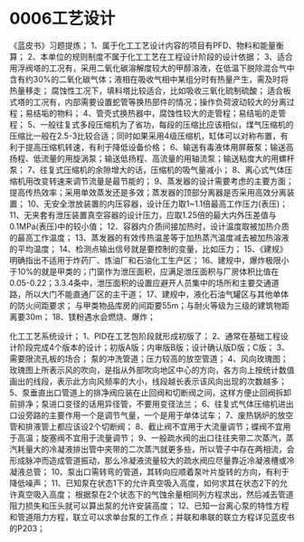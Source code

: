 # 0006工艺设计
《蓝皮书》习题提炼；
1、属于化工工艺设计内容的项目有PFD、物料和能量衡算；
2、本单位的规则制度不属于化工工艺在工程设计阶段的设计依据；
3、适合用浮阀塔的工况有，采用二氧化碳溶解度较大的甲醇溶液，在低温下脱除混合气中含有约30%的二氧化碳气体；液相在吸收气相中某组分时有热量产生，需及时将热量移走；
腐蚀性工况下，填料塔比较适合，比如吸收三氧化硫制硫酸；
适合板式塔的工况有，内部需要设置蛇管等换热部件的情况；操作负荷波动较大的分离过程；易结垢的物料；
4、管壳式换热器中，腐蚀性较大的走管程；易结垢的走管程；
5、一般往复式多段压缩机为了省功，每段的压缩比应该相似，煤气压缩机的压缩比一般在2.5-3比较合适；同时如果采用4级压缩机，缸体可以对称布置，有利于提高压缩机转速，有利于降低设备价格；
6、输送有毒液体用屏蔽泵；输送高扬程、低流量的用旋涡泵；输送低扬程、高流量的用轴流泵；输送粘度大的用螺杆泵；
7、往复式压缩机的余隙增大的话，压缩机的吸气量减小；
8、离心式气体压缩机用改变转速来调节流量是最节能的；
9、蒸发器的设计需要考虑的主要方面；
提高传热效率；采用单效蒸发还是多效；蒸发器的顶部分离器是否采用高效分离装置；
10、无安全泄放装置的内压容器，设计压力取1~1.1倍最高工作压力(表压)；
11、无夹套有泄压装置真空容器的设计压力，应取1.25倍的最大内外压差值与0.1MPa(表压)中的较小值；
12、容器内介质间接加热时，设计温度取被加热介质的最高工作温度；
13、蒸发器的有效传热温差等于加热蒸汽温度减去被加热溶液的平均温度；
14、检测点输出信号就是要控制的变量，比如压力；
15、《建规》明确指出不适用于炸药厂、炼油厂和石油化工生产区；
16、建规中，爆炸极限小于10%的就是甲类的；门窗作为泄压面积，应满足泄压面积与厂房体积比值在0.05-0.22；3.3.4条中，泄压面积的设置应避开人员集中的场所和主要交通道路，所以大门不能直通厂区的主干道；
17、建规中，液化石油气罐区与其他单体的防火间距要求；
与甲类物品库房的间距要55m；与耐火等级为三级的建筑物距离要30m；
18、镁粉遇水会燃烧、爆炸；

化工工艺系统设计；
1、PID在工艺包阶段就形成初版了；
2、通常在基础工程设计阶段完成4个版本的设计；初版A版；内审版B版；设计确认版D版；C版；
3、需要限流孔板的场合；
泵的冲洗管道；压力较高的放空管道；
4、风向玫瑰图；
玫瑰图上所表示风的吹向，是指从外部吹向地区中心的方向，各方向上按统计数值画出的线段，表示此方向风频率的大小，线段越长表示该风向出现的次数越多；
5、泵垂直出口管道上的排净阀应装在止回阀和切断阀之间，这样方便止回阀拆卸前排净；泵进口变径的话用异径管，不要用变径法兰；
6、往复式气体压缩机进出口设旁路的主要作用一个是调节气量，一个是用于单体试车；
7、废热锅炉的放空管和排液管上都应该设2个切断阀；
8、截止阀不宜用于大流量调节；蝶阀不宜用于高温；旋塞阀不宜用于流量调节；
9、一般疏水阀的出口往往夹带二次蒸汽，蒸汽耗量大的冷凝液排出管中夹带的二次蒸汽就更多些，所以管子中存在两相流，会形成脉冲而造成管道振动，那么冷凝液流量较大的疏水阀应尽量靠近冷凝液槽或冷凝液总管；
10、泵出口需转弯的管道，其转向应顺着泵叶片旋转的方向，有利于降低噪声；
11、已知泵在状态1下的允许真空吸入高度，如何求其在状态2下的允许真空吸入高度；
根据泵在2个状态下的气蚀余量相同列方程求出，然后减去管道阻力损失和压头就可以算出泵的允许安装高度； 
12、已知一台离心泵的特性方程和管道阻力方程，联立可以求单台泵的工作点；并联和串联的联立方程详见蓝皮书的P203；
